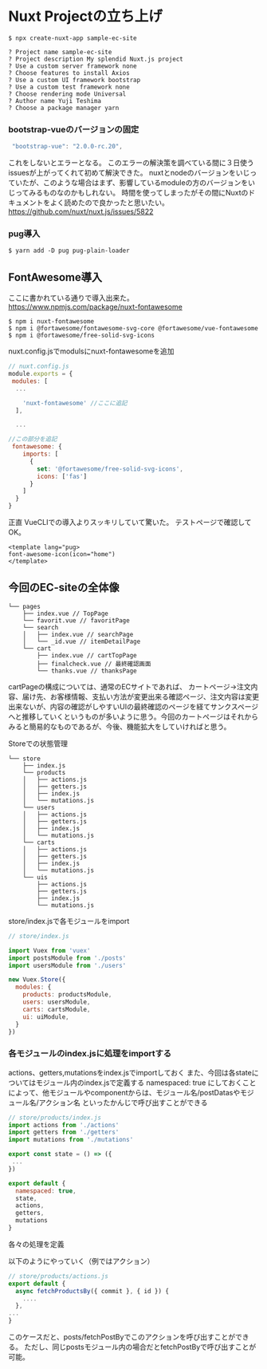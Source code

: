 # Nuxt Projectの立ち上げ

```
$ npx create-nuxt-app sample-ec-site
```

```
? Project name sample-ec-site
? Project description My splendid Nuxt.js project
? Use a custom server framework none
? Choose features to install Axios
? Use a custom UI framework bootstrap
? Use a custom test framework none
? Choose rendering mode Universal
? Author name Yuji Teshima
? Choose a package manager yarn
```

### bootstrap-vueのバージョンの固定
```js
 "bootstrap-vue": "2.0.0-rc.20",
 ```
これをしないとエラーとなる。
このエラーの解決策を調べている間に３日使う
issuesが上がってくれて初めて解決できた。
nuxtとnodeのバージョンをいじっていたが、このような場合はまず、影響しているmoduleの方のバージョンをいじってみるものなのかもしれない。
時間を使ってしまったがその間にNuxtのドキュメントをよく読めたので良かったと思いたい。
https://github.com/nuxt/nuxt.js/issues/5822

### pug導入

```
$ yarn add -D pug pug-plain-loader
```

## FontAwesome導入
ここに書かれている通りで導入出来た。
https://www.npmjs.com/package/nuxt-fontawesome

```
$ npm i nuxt-fontawesome
$ npm i @fortawesome/fontawesome-svg-core @fortawesome/vue-fontawesome
$ npm i @fortawesome/free-solid-svg-icons
```

nuxt.config.jsでmodulsにnuxt-fontawesomeを追加

```js
// nuxt.config.js
module.exports = {
 modules: [
  ...

    'nuxt-fontawesome' //ここに追記
  ],

  ...

//この部分を追記
 fontawesome: {
    imports: [
      {
        set: '@fortawesome/free-solid-svg-icons',
        icons: ['fas']
      }
    ]
  }
}
```

正直 VueCLIでの導入よりスッキリしていて驚いた。
テストページで確認してOK。
```
<template lang="pug>
font-awesome-icon(icon="home")
</template>
```

## 今回のEC-siteの全体像
```
└── pages
    ├── index.vue // TopPage
    └── favorit.vue // favoritPage
    └── search
    │   ├── index.vue // searchPage
    │   └── _id.vue // itemDetailPage
    └── cart
        ├── index.vue // cartTopPage
        ├── finalcheck.vue // 最終確認画面
        └── thanks.vue // thanksPage
```

cartPageの構成については、通常のECサイトであれば、
カートページ→注文内容、届け先、お客様情報、支払い方法が変更出来る確認ページ、注文内容は変更出来ないが、内容の確認がしやすいUIの最終確認のページを経てサンクスページへと推移していくというものが多いように思う。今回のカートページはそれからみると簡易的なものであるが、今後、機能拡大をしていければと思う。

Storeでの状態管理

```
└── store
    ├── index.js
    └── products
    │   ├── actions.js
    │   ├── getters.js
    │   ├── index.js
    │   └── mutations.js
    └── users
    │   ├── actions.js
    │   ├── getters.js
    │   ├── index.js
    │   └── mutations.js
    └── carts
    │   ├── actions.js
    │   ├── getters.js
    │   ├── index.js
    │   └── mutations.js
    └── uis
        ├── actions.js
        ├── getters.js
        ├── index.js
        └── mutations.js
```

store/index.jsで各モジュールをimport

```js
// store/index.js

import Vuex from 'vuex'
import postsModule from './posts'
import usersModule from './users'

new Vuex.Store({
  modules: {
    products: productsModule,
    users: usersModule,
    carts: cartsModule,
    ui: uiModule,
  }
})
```

### 各モジュールのindex.jsに処理をimportする
actions、getters,mutationsをindex.jsでimportしておく
また、今回は各stateについてはモジュール内のindex.jsで定義する
namespaced: true にしておくことによって、他モジュールやcomponentからは、モジュール名/postDatasやモジュール名/アクション名 といったかんじで呼び出すことができる

```js
// store/products/index.js
import actions from './actions'
import getters from './getters'
import mutations from './mutations'

export const state = () => ({
 ...
})

export default {
  namespaced: true,
  state,
  actions,
  getters,
  mutations
}
```

各々の処理を定義

以下のようにやっていく（例ではアクション）
```js
// store/products/actions.js
export default {
  async fetchProductsBy({ commit }, { id }) {
    ....
  },
...
}
```
このケースだと、posts/fetchPostByでこのアクションを呼び出すことができる。
ただし、同じpostsモジュール内の場合だとfetchPostByで呼び出すことが可能。


